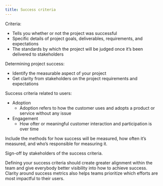 ```yaml
---
title: Success criteria
---
```

Criteria:
- Tells you whether or not the project was successful
- Specific details of project goals, deliverables, requirements, and expectations
- The standards by which the project will be judged once it’s been delivered to stakeholders

Determining project success:
- Identify the measurable aspect of your project
- Get clarity from stakeholders on the project requirements and expectations

Success criteria related to users:
- Adoption
    - Adoption refers to how the customer uses and adopts a product or service without any issue
- Engagement
    - How ofter or meaningful customer interaction and participation is over time

Include the methods for how success will be measured, how often it’s measured, and who’s responsible for measuring it. 

Sign-off by stakeholders of the success criteria. 

Defining your success criteria should create greater alignment within the team and give everybody better visibility into how to achieve success. Clarity around success metrics also helps teams prioritize which efforts are most impactful to their users.
